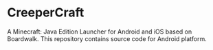 # CreeperCraft
A Minecraft: Java Edition Launcher for Android and iOS based on Boardwalk. This repository contains source code for Android platform.
